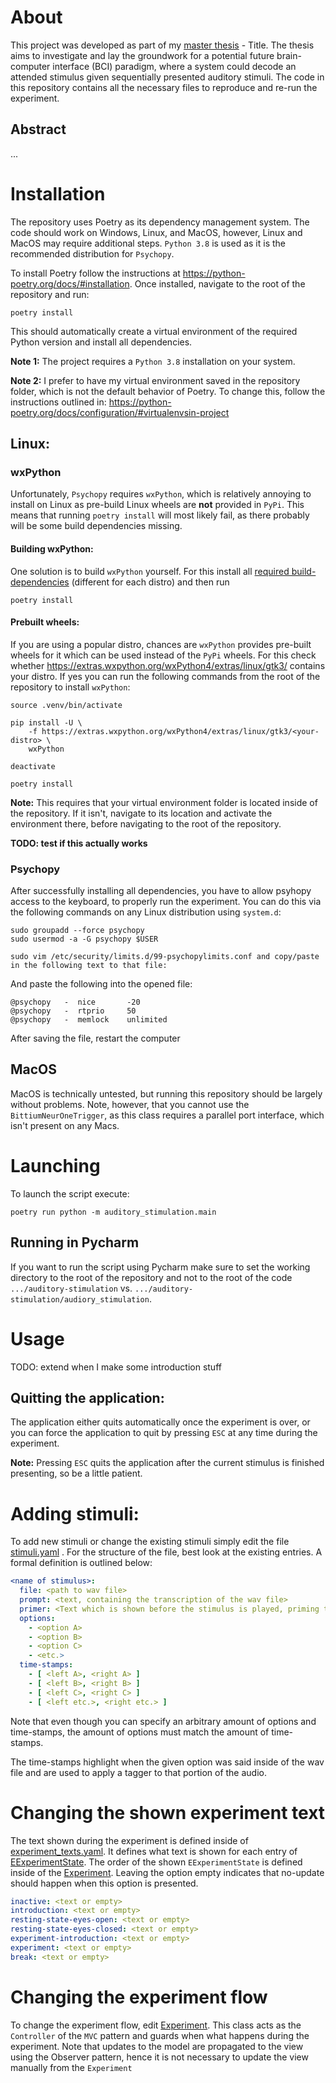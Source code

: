 # About

This project was developed as part of my [master thesis](TODO) - Title. The thesis aims to investigate and lay the
groundwork for a potential future brain-computer interface (BCI) paradigm, where a system could decode an attended
stimulus given sequentially presented auditory stimuli.
The code in this repository contains all the necessary files to reproduce and re-run the experiment.

## Abstract

...

# Installation

The repository uses Poetry as its dependency management system. The code should work on Windows, Linux, and MacOS,
however, Linux and MacOS may require additional steps. `Python 3.8` is used as it is the recommended distribution
for `Psychopy`.

To install Poetry follow the instructions at <https://python-poetry.org/docs/#installation>.
Once installed, navigate to the root of the repository and run:

```
poetry install
```

This should automatically create a virtual environment of the required Python version and install all dependencies.

**Note 1:** The project requires a `Python 3.8` installation on your system.

**Note 2:** I prefer to have my virtual environment saved in the repository folder, which is not the default behavior of
Poetry. To change this, follow the instructions outlined
in: <https://python-poetry.org/docs/configuration/#virtualenvsin-project>

## Linux:

### wxPython

Unfortunately, `Psychopy` requires `wxPython`, which is relatively annoying to install on Linux as pre-build Linux
wheels are **not** provided in `PyPi`. This means that running `poetry install` will most likely fail, as there probably
will be some build dependencies missing.

#### Building wxPython:

One solution is to build `wxPython` yourself. For this install
all [required build-dependencies](https://wxpython.org/blog/2017-08-17-builds-for-linux-with-pip/index.html) (different
for each distro) and then run

```
poetry install
```

#### Prebuilt wheels:

If you are using a popular distro, chances are `wxPython` provides pre-built wheels for it which can be used instead of
the `PyPi` wheels. For this check whether <https://extras.wxpython.org/wxPython4/extras/linux/gtk3/> contains your
distro. If yes you can run the following commands from the root of the repository to install `wxPython`:

```
source .venv/bin/activate

pip install -U \
    -f https://extras.wxpython.org/wxPython4/extras/linux/gtk3/<your-distro> \
    wxPython

deactivate

poetry install
```

**Note:** This requires that your virtual environment folder is located inside of the repository. If it isn't, navigate
to its location and activate the environment there, before navigating to the root of the repository.

**TODO: test if this actually works**

### Psychopy

After successfully installing all dependencies, you have to allow psyhopy access to the keyboard, to properly run the
experiment. You can do this via the following commands on any Linux distribution using `system.d`:

```
sudo groupadd --force psychopy
sudo usermod -a -G psychopy $USER

sudo vim /etc/security/limits.d/99-psychopylimits.conf and copy/paste in the following text to that file:
```

And paste the following into the opened file:

```
@psychopy   -  nice       -20
@psychopy   -  rtprio     50
@psychopy   -  memlock    unlimited
```

After saving the file, restart the computer

## MacOS

MacOS is technically untested, but running this repository should be largely without problems. Note, however, that you
cannot use the `BittiumNeurOneTrigger`, as this class requires a parallel port interface, which isn't present on any
Macs.

# Launching

To launch the script execute:

```
poetry run python -m auditory_stimulation.main
```

## Running in Pycharm

If you want to run the script using Pycharm make sure to set the working directory to the root of the repository and not
to the root of the code `.../auditory-stimulation` vs. `.../auditory-stimulation/audiory_stimulation`.

# Usage

TODO: extend when I make some introduction stuff

## Quitting the application:

The application either quits automatically once the experiment is over, or you can force the application to quit by
pressing `ESC` at any time during the experiment.

**Note:** Pressing `ESC` quits the application after the current stimulus is finished presenting, so be a little
patient.

# Adding stimuli:

To add new stimuli or change the existing stimuli simply edit the file [stimuli.yaml](auditory_stimulation/stimuli.yaml)
. For the structure of the file, best look at the existing entries. A formal definition is outlined below:

```yaml
<name of stimulus>:
  file: <path to wav file>
  prompt: <text, containing the transcription of the wav file>
  primer: <Text which is shown before the stimulus is played, priming the subject for one of the options>
  options:
    - <option A>
    - <option B>
    - <option C>
    - <etc.>
  time-stamps:
    - [ <left A>, <right A> ]
    - [ <left B>, <right B> ]
    - [ <left C>, <right C> ]
    - [ <left etc.>, <right etc.> ]
```

Note that even though you can specify an arbitrary amount of options and time-stamps, the amount of options must match
the amount of time-stamps.

The time-stamps highlight when the given option was said inside of the wav file and are used to apply a tagger to that
portion of the audio.

# Changing the shown experiment text

The text shown during the experiment is defined inside
of [experiment_texts.yaml](auditory_stimulation/experiment_texts.yaml). It defines what text is shown for each entry
of [EExperimentState](auditory_stimulation/model/experiment_state.py). The order of the shown `EExperimentState` is
defined inside of the [Experiment](auditory_stimulation/experiment.py). Leaving the option empty indicates that
no-update should happen when this option is presented.

```yaml
inactive: <text or empty>
introduction: <text or empty>
resting-state-eyes-open: <text or empty>
resting-state-eyes-closed: <text or empty>
experiment-introduction: <text or empty>
experiment: <text or empty>
break: <text or empty>
```

# Changing the experiment flow

To change the experiment flow, edit [Experiment](auditory_stimulation/experiment.py). This class acts as
the `Controller` of the `MVC` pattern and guards when what happens during the experiment. Note that updates to the model
are propagated to the view using the Observer pattern, hence it is not necessary to update the view manually from
the `Experiment`
